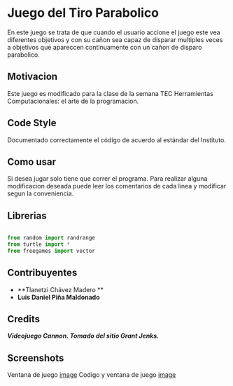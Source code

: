 # Juego del Tiro Parabolico
En este juego se trata de que cuando el usuario accione el juego este vea diferentes objetivos y con su cañon sea capaz
de disparar multiples veces a objetivos que apareccen continuamente con un cañon de disparo parabolico.

## Motivacion
Este juego es modificado para la clase de la semana TEC Herramientas Computacionales: el arte de la programacion.

## Code Style
Documentado correctamente el código de acuerdo al estándar del Instituto.

## Como usar
Si desea jugar solo tiene que correr el programa. Para realizar alguna modificacion deseada puede leer los comentarios de 
cada linea y modificar segun la conveniencia.

## Librerias
```python

from random import randrange
from turtle import *
from freegames import vector
```

## Contribuyentes
- **Tlanetzi Chávez Madero **		
- **Luis Daniel Piña Maldonado**

## Credits
***Videojuego Cannon. Tomado  del  sitio  Grant  Jenks.***

## Screenshots

Ventana de juego
[image](https://user-images.githubusercontent.com/73376432/111736228-a739dd00-883a-11eb-874b-dfcfa6c2934f.png)
Codigo y ventana de juego
[image](https://user-images.githubusercontent.com/73376432/111736246-b1f47200-883a-11eb-924f-92d54b0922c7.png)
